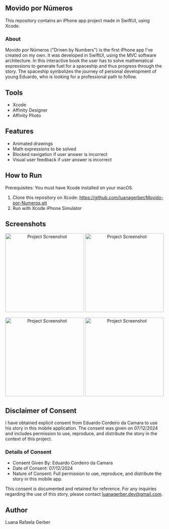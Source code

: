 ## Movido por Números
This repository contains an iPhone app project made in SwiftUI, using Xcode.

### About
Movido por Números ("Driven by Numbers") is the first iPhone app I've created on my own. It was developed in SwiftUI, using the MVC software architecture.
In this interactive book the user has to solve mathematical expressions to generate fuel for a spaceship and thus progress through the story.
The spaceship symbolizes the journey of personal development of young Eduardo, who is looking for a professional path to follow.

## Tools
- Xcode<br>
- Affinity Designer<br>
- Affinity Photo<br>

## Features
- Animated drawings
- Math expressions to be solved
- Blocked navigation if user answer is incorrect
- Visual user feedback if user answer is incorrect

## How to Run
Prerequisites: You must have Xcode installed on your macOS.

1. Clone this repository on Xcode: https://github.com/luanagerber/Movido-por-Numeros.git
2. Run with Xcode iPhone Simulator

## Screenshots
<p align="center">
<img alt="Project Screenshot" width="250" src="https://github.com/luanagerber/Movido-por-Numeros/blob/main/Documentation/mpn_screenshot01.png">
<img alt="Project Screenshot" width="250" src="https://github.com/luanagerber/Movido-por-Numeros/blob/main/Documentation/mpn_screenshot02.png"></p>
<p align="center">
<img alt="Project Screenshot" width="250" src="https://github.com/luanagerber/Movido-por-Numeros/blob/main/Documentation/mpn_screenshot03.png">
<img alt="Project Screenshot" width="250" src="https://github.com/luanagerber/Movido-por-Numeros/blob/main/Documentation/mpn_screenshot04.png">
</p>

## Disclaimer of Consent

I have obtained explicit consent from Eduardo Cordeiro da Camara to use his story in this mobile application. The consent was given on 07/12/2024 and includes permission to use, reproduce, and distribute the story in the context of this project.

### Details of Consent
- Consent Given By: Eduardo Cordeiro da Camara
- Date of Consent: 07/12/2024
- Nature of Consent: Full permission to use, reproduce, and distribute the story in this mobile app.

This consent is documented and retained for reference. For any inquiries regarding the use of this story, please contact luanagerber.dev@gmail.com.


## Author
Luana Rafaela Gerber
